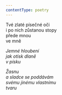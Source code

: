 ```yaml
---
contentType: poetry
---
```


<section>

Tvé zlaté písečné oči  
i po nich zůstanou stopy  
přede mnou  
ve mně

_Jemné hloubení  
jak otisk dlaně  
v písku_

</section>

<section>

_Žasnu  
a sladce se poddávám  
svému jinému vlastnímu  
tvaru_

</section>

